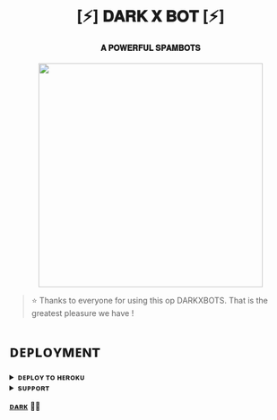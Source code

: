 <h1 align="center"><b>[⚡] 𝐃𝐀𝐑𝐊 𝐗 𝐁𝐎𝐓 [⚡]</b></h1>

<h4 align="center"> 𝐀 𝐏𝐎𝐖𝐄𝐑𝐅𝐔𝐋 𝐒𝐏𝐀𝐌𝐁𝐎𝐓𝐒</h4>

<p align="center"><a href="https://t.me/DARK_4ST"><img src="https://graph.org/file/b84a3d80a7409e5fbdf58.jpg" width="400"></a></p>


> ⭐️ Thanks to everyone for using this op DARKXBOTS. That is the greatest pleasure we have !


# ᴅᴇᴘʟᴏʏᴍᴇɴᴛ


<details>
<summary><b>ᴅᴇᴘʟᴏʏ ᴛᴏ ʜᴇʀᴏᴋᴜ</b></summary>
<br>

[![Deploy](https://www.herokucdn.com/deploy/button.svg)](https://dashboard.heroku.com/new?template=https://github.com/Thedestroyerte/DARKSPAMBOTS)

</details>


<details>
<summary><b>sᴜᴘᴘᴏʀᴛ</b></summary>
<br>

<a href="https://t.me/+mDjKa2gljxpmZTZl"><img src="https://img.shields.io/badge/Join-Telegram%20Channel-red.svg?logo=Telegram"></a>

</details>

[**ᴅᴀʀᴋ**](https://t.me/DARK_4ST) 🌿🌿
